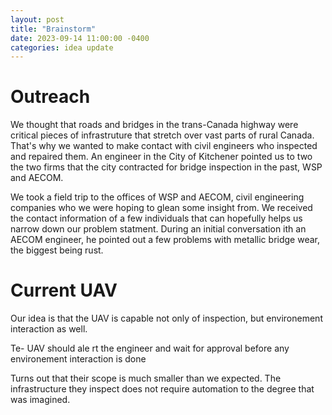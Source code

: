 ```yaml
---
layout: post
title: "Brainstorm"
date: 2023-09-14 11:00:00 -0400
categories: idea update
---
```


# Outreach

We thought that roads and bridges in the trans-Canada highway were critical pieces of infrastruture that stretch over vast parts of rural Canada.
That's why we wanted to make contact with civil engineers who inspected and repaired them.
An engineer in the City of Kitchener pointed us to two the two firms that the city contracted for bridge inspection in the past, WSP and AECOM.

We took a field trip to the offices of WSP and AECOM, civil engineering companies who we were hoping to glean some insight from. We received the contact information of a few individuals that can hopefully helps us narrow down our problem statment. During an initial conversation  ith an AECOM engineer, he pointed out a few problems with metallic bridge wear, the biggest being rust.

# Current UAV

Our idea is that the UAV is capable not only of inspection, but environement interaction as well.

Te- UAV should ale rt the engineer and wait for approval before any environement interaction is done


Turns out that their scope is much smaller than we expected. The infrastructure they inspect does not require automation to the degree that was imagined.